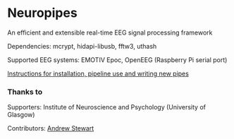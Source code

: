 # Neuropipes
An efficient and extensible real-time EEG signal processing framework

Dependencies: mcrypt, hidapi-libusb, fftw3, uthash

Supported EEG systems: EMOTIV Epoc, OpenEEG (Raspberry Pi serial port)

[Instructions for installation, pipeline use and writing new pipes](INSTRUCTIONS.md)

### Thanks to
Supporters: Institute of Neuroscience and Psychology (University of Glasgow)

Contributors: [Andrew Stewart](https://github.com/andrewxstewart)

